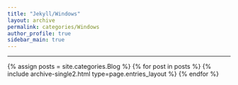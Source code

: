 ```yaml
---
title: "Jekyll/Windows"
layout: archive
permalink: categories/Windows
author_profile: true
sidebar_main: true
---
```


***

{% assign posts = site.categories.Blog %}
{% for post in posts %} {% include archive-single2.html type=page.entries_layout %} {% endfor %}
